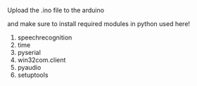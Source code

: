 Upload the .ino file to the arduino

and make sure to install required modules in python used here!

1. speechrecognition
2. time
3. pyserial
4. win32com.client
5. pyaudio
6. setuptools
